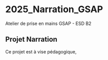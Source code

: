 # 2025_Narration_GSAP
Atelier de prise en mains GSAP - ESD B2


## Projet Narration
Ce projet est à vise pédagogique, 
